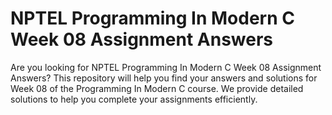 # NPTEL Programming In Modern C Week 08 Assignment Answers

Are you looking for NPTEL Programming In Modern C Week 08 Assignment Answers? This repository will help you find your answers and solutions for Week 08 of the Programming In Modern C course. We provide detailed solutions to help you complete your assignments efficiently.